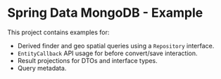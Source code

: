 # Spring Data MongoDB - Example

This project contains examples for:

* Derived finder and geo spatial queries using a `Repository` interface.
* `EntityCallback` API usage for before convert/save interaction.
* Result projections for DTOs and interface types.  
* Query metadata. 

